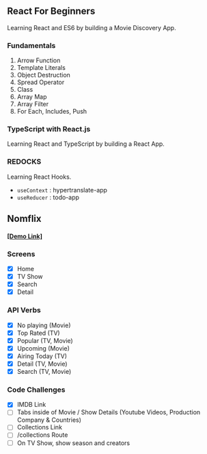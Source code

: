 ## React For Beginners

Learning React and ES6 by building a Movie Discovery App.

### Fundamentals

1. Arrow Function
2. Template Literals
3. Object Destruction
4. Spread Operator
5. Class
6. Array Map
7. Array Filter
8. For Each, Includes, Push

### TypeScript with React.js

Learning React and TypeScript by building a React App.

### REDOCKS

Learning React Hooks.

- `useContext` : hypertranslate-app
- `useReducer` : todo-app

## Nomflix

#### [[Demo Link]](https://alstn2468.github.io/React_For_Beginners)

### Screens

- [x] Home
- [x] TV Show
- [x] Search
- [x] Detail

### API Verbs

- [x] No playing (Movie)
- [x] Top Rated (TV)
- [x] Popular (TV, Movie)
- [x] Upcoming (Movie)
- [x] Airing Today (TV)
- [x] Detail (TV, Movie)
- [x] Search (TV, Movie)

### Code Challenges

- [x] IMDB Link
- [ ] Tabs inside of Movie / Show Details (Youtube Videos, Production Company & Countries)
- [ ] Collections Link
- [ ] /collections Route
- [ ] On TV Show, show season and creators
